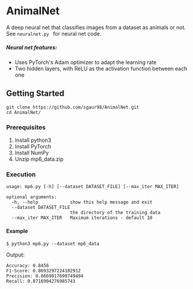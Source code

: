 # AnimalNet

A deep neural net that classifies images from a dataset as animals or not. See ```neuralnet.py ``` for neural net code.
##### Neural net features:
  - Uses PyTorch's Adam optimizer to adapt the learning rate
  - Two hidden layers, with ReLU as the activation function between each one

## Getting Started
```
git clone https://github.com/sgaur98/AnimalNet.git
cd AnimalNet/
```

### Prerequisites
1) Install python3
2) Install PyTorch
3) Install NumPy
4) Unzip mp6_data.zip

### Execution
```
usage: mp6.py [-h] [--dataset DATASET_FILE] [--max_iter MAX_ITER]

optional arguments:
  -h, --help            show this help message and exit
  --dataset DATASET_FILE
                        the directory of the training data
  --max_iter MAX_ITER   Maximum iterations - default 10

```
#### Example
```
$ python3 mp6.py --dataset mp6_data
```
Output:
```
Accuracy: 0.8456
F1-Score: 0.8693297224102912
Precision: 0.8669817690749494
Recall: 0.8716904276985743
```
  
 
